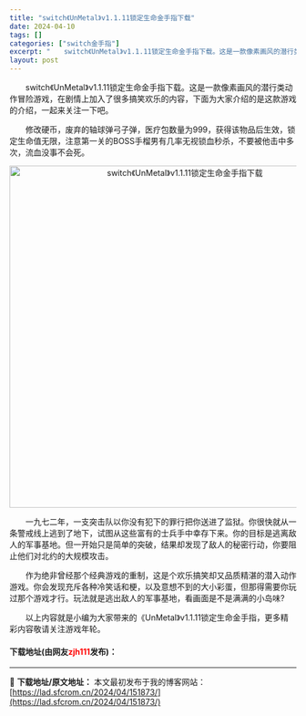 ```yaml
---
title: "switch《UnMetal》v1.1.11锁定生命金手指下载"
date: 2024-04-10
tags: []
categories: ["switch金手指"]
excerpt: "　　switch《UnMetal》v1.1.11锁定生命金手指下载。这是一款像素画风的潜行类动作冒险游戏，在剧情上加入了很多搞笑欢乐的内容，下面为大家介绍的是这款游戏的介绍，一起来关注一下吧。 　　修改硬币，废弃的轴球弹弓子弹，医疗包数量为999，获得该物品后生效，锁定生命值无限，注意第一关的BOS&hellip;"
layout: post
---
```


 <p>　　switch《UnMetal》v1.1.11锁定生命金手指下载。这是一款像素画风的潜行类动作冒险游戏，在剧情上加入了很多搞笑欢乐的内容，下面为大家介绍的是这款游戏的介绍，一起来关注一下吧。</p> <p>　　修改硬币，废弃的轴球弹弓子弹，医疗包数量为999，获得该物品后生效，锁定生命值无限，注意第一关的BOSS手榴男有几率无视锁血秒杀，不要被他击中多次，流血没事不会死。</p> <p align="center"><img align="" border="0" src="https://lad.sfcrom.cn/wp-content/uploads/2024/04/20240410_6615e1076e1df.webp" width="600" alt="switch《UnMetal》v1.1.11锁定生命金手指下载" /></p> <p>　　一九七二年，一支突击队以你没有犯下的罪行把你送进了监狱。你很快就从一条警戒线上逃到了地下，试图从这些富有的士兵手中幸存下来。你的目标是逃离敌人的军事基地。但一开始只是简单的突破，结果却发现了敌人的秘密行动，你要阻止他们对北约的大规模攻击。</p> <p>　　作为绝非曾经那个经典游戏的重制，这是个欢乐搞笑却又品质精湛的潜入动作游戏。你会发现充斥各种冷笑话和梗，以及意想不到的大小彩蛋，但那得需要你玩过那个游戏才行。玩法就是逃出敌人的军事基地，看画面是不是满满的小岛味?</p> <p>　　以上内容就是小编为大家带来的《UnMetal》v1.1.11锁定生命金手指，更多精彩内容敬请关注游戏年轮。</p> <p><h4>下载地址(由网友<font color="red">zjh111</font>发布)：</h4></p> 

---
📖 **下载地址/原文地址：** 本文最初发布于我的博客网站：[https://lad.sfcrom.cn/2024/04/151873/](https://lad.sfcrom.cn/2024/04/151873/)
